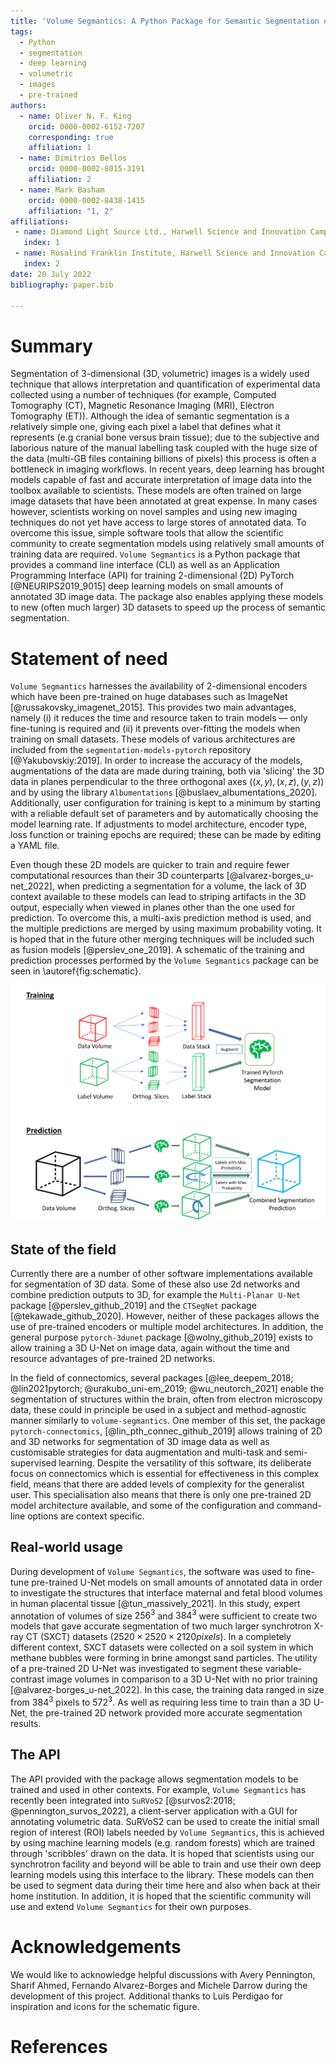 ```yaml
---
title: 'Volume Segmantics: A Python Package for Semantic Segmentation of Volumetric Data Using Pre-trained PyTorch Deep Learning Models'
tags:
  - Python
  - segmentation
  - deep learning
  - volumetric
  - images
  - pre-trained
authors:
  - name: Oliver N. F. King
    orcid: 0000-0002-6152-7207
    corresponding: true
    affiliation: 1 
  - name: Dimitrios Bellos
    orcid: 0000-0002-8015-3191
    affiliation: 2
  - name: Mark Basham
    orcid: 0000-0002-8438-1415
    affiliation: "1, 2"
affiliations:
 - name: Diamond Light Source Ltd., Harwell Science and Innovation Campus, Didcot, Oxfordshire, UK
   index: 1
 - name: Rosalind Franklin Institute, Harwell Science and Innovation Campus, Didcot, Oxfordshire, UK
   index: 2
date: 20 July 2022
bibliography: paper.bib

---
```


# Summary

Segmentation of 3-dimensional (3D, volumetric) images is a widely used technique 
that allows interpretation and quantification of experimental data collected 
using a number of techniques (for example, Computed Tomography (CT), Magnetic Resonance 
Imaging (MRI), Electron Tomography (ET)). Although the idea of semantic 
segmentation is a relatively simple one, giving each pixel a label that defines 
what it represents (e.g cranial bone versus brain tissue); due to the subjective 
and laborious nature of the manual labelling task coupled with the huge size of the 
data (multi-GB files containing billions of pixels) this process is often a bottleneck 
in imaging workflows. In recent years, deep learning has brought models capable of 
fast and accurate interpretation of image data into the toolbox available to 
scientists. These models are often trained on large image datasets that have been 
annotated at great expense. In many cases however, scientists working on novel 
samples and using new imaging techniques do not yet have access to large 
stores of annotated data. To overcome this issue, simple software tools that 
allow the scientific community to create segmentation models using relatively 
small amounts of training data are required. `Volume Segmantics` is a Python 
package that provides a command line interface (CLI) as well as an Application 
Programming Interface (API) for training 2-dimensional (2D)
PyTorch [@NEURIPS2019_9015] deep learning models on small amounts of annotated 3D image 
data.  The package also enables applying these models to new (often much larger) 
3D datasets to speed up the process of semantic segmentation.


# Statement of need

`Volume Segmantics` harnesses the availability of 2-dimensional 
encoders which have been pre-trained on huge databases such as ImageNet 
[@russakovsky_imagenet_2015]. This provides two main advantages, namely (i) 
it reduces the time and resource taken to train models &mdash; only fine-tuning is 
required and (ii) it prevents over-fitting the models when training on small 
datasets. These models of various architectures are included from the 
`segmentation-models-pytorch` repository [@Yakubovskiy:2019].
In order to increase the accuracy of the models, augmentations of the data are
made during training, both via 'slicing' the 3D data in planes perpendicular to 
the three orthogonal axes $((x, y), (x, z), (y, z))$ and by using the library 
`Albumentations` [@buslaev_albumentations_2020]. Additionally, user configuration 
for training is kept to a minimum by starting with a reliable default set of 
parameters and by automatically choosing the model learning rate. If adjustments 
to model architecture, encoder type, loss function or training epochs are required; 
these can be made by editing a YAML file.

Even though these 2D models are quicker to train and require fewer computational 
resources than their 3D counterparts [@alvarez-borges_u-net_2022], when 
predicting a segmentation for a volume, the lack of 3D context available to these 
models can lead to striping artifacts in the 3D output, especially when viewed 
in planes other than the one used for prediction. To overcome this, a multi-axis 
prediction method is used, and the multiple predictions are merged by using 
maximum probability voting. It is hoped that in the future other merging techniques 
will be included such as fusion models [@perslev_one_2019]. A schematic of the training and prediction processes performed by the `Volume Segmantics` package can be seen in \autoref{fig:schematic}.

![A schematic diagram showing the model training and segmentation prediction processes performed by the `Volume Segmantics` package.\label{fig:schematic}](schematic_hig_res_crop.png)

## State of the field

Currently there are a number of other software implementations available for segmentation of 3D data. Some of these also use 2d networks and combine prediction outputs to 3D, for example the `Multi-Planar U-Net` package [@perslev_github_2019] and the `CTSegNet` package [@tekawade_github_2020]. However, neither of these packages allows the use of pre-trained encoders or multiple model architectures. In addition, the general purpose `pytorch-3dunet` package [@wolny_github_2019] exists to allow training a 3D U-Net on image data, again without the time and resource advantages of pre-trained 2D networks. 

In the field of connectomics, several packages [@lee_deepem_2018; @lin2021pytorch; @urakubo_uni-em_2019; @wu_neutorch_2021] enable the segmentation of structures within the brain, often from electron microscopy data, these could in principle be used in a subject and method-agnostic manner similarly to `volume-segmantics`. One member of this set, the package `pytorch-connectomics`, [@lin_pth_connec_github_2019] allows training of 2D and 3D networks for segmentation of 3D image data as well as customisable strategies for data augmentation and multi-task and semi-supervised learning. Despite the versatility of this software, its deliberate focus on connectomics which is essential for effectiveness in this complex field, means that there are added levels of complexity for the generalist user. This specialisation also means that there is only one pre-trained 2D model architecture available, and some of the configuration and command-line options are context specific.

## Real-world usage

During development of `Volume Segmantics`, the software was used to fine-tune pre-trained U-Net models on small amounts of annotated data in order to 
investigate the structures that interface maternal and fetal blood volumes in 
human placental tissue [@tun_massively_2021]. In this study, expert annotation of 
volumes of size $256^3$ and $384^3$ were sufficient to create two models that gave 
accurate segmentation of two much larger synchrotron X-ray CT (SXCT) datasets 
$(2520 \times 2520 \times 2120 pixels)$. In a completely different context, SXCT 
datasets were collected on a soil system in which methane bubbles were forming in 
brine amongst sand particles. The utility of a pre-trained 2D U-Net was investigated 
to segment these variable-contrast image volumes in comparison to a 3D U-Net with 
no prior training [@alvarez-borges_u-net_2022]. In this case, the training data 
ranged in size from $384^3$ pixels to $572^3$. As well as requiring less time to 
train than a 3D U-Net, the pre-trained 2D network provided more accurate segmentation 
results. 

## The API

The API provided with the package allows segmentation models to be trained and 
used in other contexts. For example, `Volume Segmantics` has recently been 
integrated into `SuRVoS2` [@survos2:2018; @pennington_survos_2022], a client-server 
application with a GUI for annotating volumetric data. SuRVoS2 can be used to create the 
initial small region of interest (ROI) labels needed by `Volume Segmantics`, this is achieved by using machine learning models (e.g. random forests) which are trained through 'scribbles' drawn on the data. It is hoped that scientists using our 
synchrotron facility and beyond will be able to train and use their own deep 
learning models using this interface to the library. These models can then be 
used to segment data during their time here and also when back at their home 
institution. In addition, it is hoped that the scientific community will use and 
extend `Volume Segmantics` for their own purposes. 

# Acknowledgements

We would like to acknowledge helpful discussions with Avery Pennington, Sharif Ahmed, 
Fernando Alvarez-Borges and Michele Darrow during the development of 
this project. Additional thanks to Luis Perdigao for inspiration and icons for the schematic figure. 

# References
